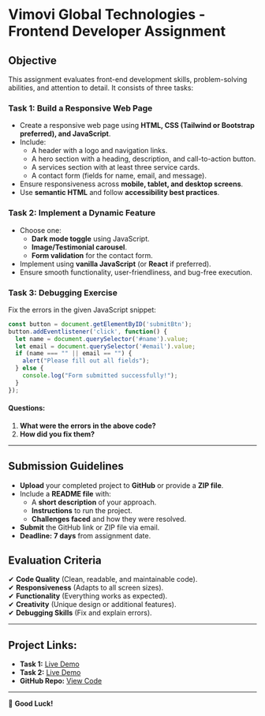 # Vimovi Global Technologies - Frontend Developer Assignment

## Objective
This assignment evaluates front-end development skills, problem-solving abilities, and attention to detail. It consists of three tasks:

### Task 1: Build a Responsive Web Page
- Create a responsive web page using **HTML, CSS (Tailwind or Bootstrap preferred), and JavaScript**.
- Include:
  - A header with a logo and navigation links.
  - A hero section with a heading, description, and call-to-action button.
  - A services section with at least three service cards.
  - A contact form (fields for name, email, and message).
- Ensure responsiveness across **mobile, tablet, and desktop screens**.
- Use **semantic HTML** and follow **accessibility best practices**.

### Task 2: Implement a Dynamic Feature
- Choose one:
  - **Dark mode toggle** using JavaScript.
  - **Image/Testimonial carousel**.
  - **Form validation** for the contact form.
- Implement using **vanilla JavaScript** (or **React** if preferred).
- Ensure smooth functionality, user-friendliness, and bug-free execution.

### Task 3: Debugging Exercise
Fix the errors in the given JavaScript snippet:
```js
const button = document.getElementByID('submitBtn');
button.addEventlistener('click', function() {
  let name = document.querySelector('#name').value;
  let email = document.querySelector('#email').value;
  if (name === "" || email == "") {
    alert("Please fill out all fields");
  } else {
    console.log("Form submitted successfully!");
  }
});
```
#### Questions:
1. **What were the errors in the above code?**
2. **How did you fix them?**

---

## Submission Guidelines
- **Upload** your completed project to **GitHub** or provide a **ZIP file**.
- Include a **README file** with:
  - A **short description** of your approach.
  - **Instructions** to run the project.
  - **Challenges faced** and how they were resolved.
- **Submit** the GitHub link or ZIP file via email.
- **Deadline:** **7 days** from assignment date.

## Evaluation Criteria
✔ **Code Quality** (Clean, readable, and maintainable code).  
✔ **Responsiveness** (Adapts to all screen sizes).  
✔ **Functionality** (Everything works as expected).  
✔ **Creativity** (Unique design or additional features).  
✔ **Debugging Skills** (Fix and explain errors).  

---

## Project Links:
- **Task 1:** [Live Demo](https://vimoviglobaltech-assignment.vercel.app/)
- **Task 2:** [Live Demo](https://vimoviglobaltech-assignment-38jm.vercel.app/)
- **GitHub Repo:** [View Code](https://github.com/saiyamdubey/vimoviglobaltech_Assignment)

---
🚀 **Good Luck!**

